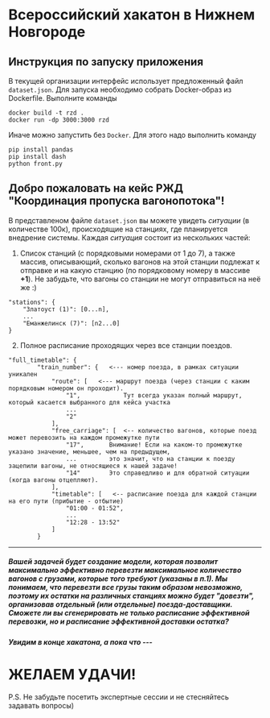 # Всероссийский хакатон в Нижнем Новгороде

## Инструкция по запуску приложения
В текущей организации интерфейс использует предложенный файл ```dataset.json```. Для запуска необходимо собрать Docker-образ из Dockerfile. Выполните команды 

```
docker build -t rzd .
docker run -dp 3000:3000 rzd
```

Иначе можно запустить без `Docker`. Для этого надо выполнить команду 
```
pip install pandas
pip install dash
python front.py
```

## Добро пожаловать на кейс РЖД "Координация пропуска вагонопотока"!

В представленом файле ```dataset.json``` вы можете увидеть _ситуации_ (в количестве 100к), происходящие на станциях, где планируется внедрение системы. Каждая _ситуация_ состоит из нескольких частей:
1. Список станций (с порядковыми номерами от 1 до 7), а также массив, описывающий, сколько вагонов на этой станции подлежат к отправке и на какую станцию (по порядковому номеру в массиве __+1__). Не забудьте, что вагоны со станции не могут отправиться на неё же :)
```
"stations": {
    "Златоуст (1)": [0...n],
	...
	"Еманжелинск (7)": [n2...0]
}
```
2. Полное расписание проходящих через все станции поездов.
```
"full_timetable": {
		"train_number": {   <--- номер поезда, в рамках ситуации уникален
			"route": [   <--- маршрут поезда (через станции с каким порядковым номером он проходит). 
				"1",            Тут всегда указан полный маршрут, который касается выбранного для кейса участка
				...
				"2"
			],
			"free_carriage": [  <-- количество вагонов, которые поезд может перевозить на каждом промежутке пути
				"17",       Внимание! Если на каком-то промежутке указано значение, меньшее, чем на предыдущем,
				...         это значит, что на станции к поезду зацепили вагоны, не относящиеся к нашей задаче!
				"14"        Это справедливо и для обратной ситуации (когда вагоны отцепляют).
			],
			"timetable": [   <-- расписание поезда для каждой станции на его пути (прибытие - отбытие)
				"01:00 - 01:52",
				...
				"12:28 - 13:52"
			]
		}
```
***

##### Вашей задачей будет создание модели, которая позволит максимально эффективно перевезти максимальное количество вагонов с грузами, которые того требуют (указаны в п.1). Мы понимаем, что перевезти все грузы таким образом невозможно, поэтому их остатки на различных станциях можно будет "довезти", организовав отдельный (или отдельные) поезда-доставщики. Сможете ли вы сгенерировать не только расписание эффективной перевозки, но и расписание эффективной доставки остатка?
##### Увидим в конце хакатона, а пока что ---
# ЖЕЛАЕМ УДАЧИ!




P.S. Не забудьте посетить экспертные сессии и не стесняйтесь задавать вопросы)

